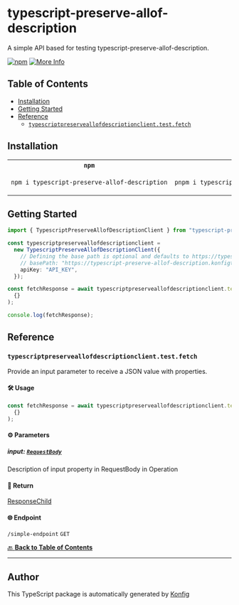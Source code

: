 # typescript-preserve-allof-description<a id="typescript-preserve-allof-description"></a>

A simple API based for testing typescript-preserve-allof-description.

[![npm](https://img.shields.io/badge/npm-v1.0.0-blue)](https://www.npmjs.com/package/typescript-preserve-allof-description/v/1.0.0)
[![More Info](https://img.shields.io/badge/More%20Info-Click%20Here-orange)](http://example.com/support)

## Table of Contents<a id="table-of-contents"></a>

<!-- toc -->

- [Installation](#installation)
- [Getting Started](#getting-started)
- [Reference](#reference)
  * [`typescriptpreserveallofdescriptionclient.test.fetch`](#typescriptpreserveallofdescriptionclienttestfetch)

<!-- tocstop -->

## Installation<a id="installation"></a>

<table>
<tr>
<th width="292px"><code>npm</code></th>
<th width="293px"><code>pnpm</code></th>
<th width="292px"><code>yarn</code></th>
</tr>
<tr>
<td>

```bash
npm i typescript-preserve-allof-description
```

</td>
<td>

```bash
pnpm i typescript-preserve-allof-description
```

</td>
<td>

```bash
yarn add typescript-preserve-allof-description
```

</td>
</tr>
</table>

## Getting Started<a id="getting-started"></a>

```typescript
import { TypescriptPreserveAllofDescriptionClient } from "typescript-preserve-allof-description";

const typescriptpreserveallofdescriptionclient =
  new TypescriptPreserveAllofDescriptionClient({
    // Defining the base path is optional and defaults to https://typescript-preserve-allof-description.konfigthis.com
    // basePath: "https://typescript-preserve-allof-description.konfigthis.com",
    apiKey: "API_KEY",
  });

const fetchResponse = await typescriptpreserveallofdescriptionclient.test.fetch(
  {}
);

console.log(fetchResponse);
```

## Reference<a id="reference"></a>


### `typescriptpreserveallofdescriptionclient.test.fetch`<a id="typescriptpreserveallofdescriptionclienttestfetch"></a>

Provide an input parameter to receive a JSON value with properties.

#### 🛠️ Usage<a id="🛠️-usage"></a>

```typescript
const fetchResponse = await typescriptpreserveallofdescriptionclient.test.fetch(
  {}
);
```

#### ⚙️ Parameters<a id="⚙️-parameters"></a>

##### input: [`RequestBody`](./models/request-body.ts)<a id="input-requestbodymodelsrequest-bodyts"></a>

Description of input property in RequestBody in Operation

#### 🔄 Return<a id="🔄-return"></a>

[ResponseChild](./models/response-child.ts)

#### 🌐 Endpoint<a id="🌐-endpoint"></a>

`/simple-endpoint` `GET`

[🔙 **Back to Table of Contents**](#table-of-contents)

---


## Author<a id="author"></a>
This TypeScript package is automatically generated by [Konfig](https://konfigthis.com)
